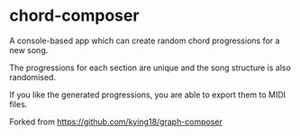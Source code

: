 # chord-composer
A console-based app which can create random chord progressions for a new song.

The progressions for each section are unique and the song structure is also randomised.

If you like the generated progressions, you are able to export them to MIDI files.

Forked from https://github.com/kying18/graph-composer
